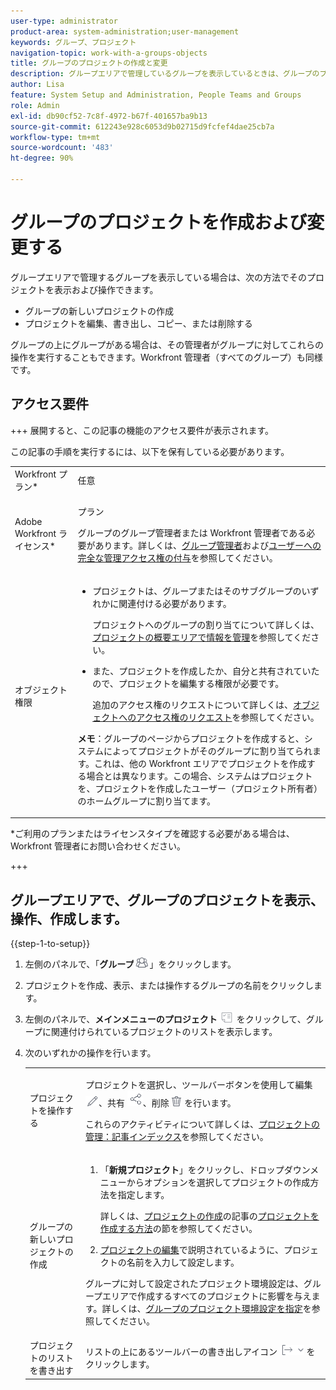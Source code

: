```yaml
---
user-type: administrator
product-area: system-administration;user-management
keywords: グループ、プロジェクト
navigation-topic: work-with-a-groups-objects
title: グループのプロジェクトの作成と変更
description: グループエリアで管理しているグループを表示しているときは、グループのプロジェクトを作成、編集、書き出し、コピー、削除できます。
author: Lisa
feature: System Setup and Administration, People Teams and Groups
role: Admin
exl-id: db90cf52-7c8f-4972-b67f-401657ba9b13
source-git-commit: 612243e928c6053d9b02715d9fcfef4dae25cb7a
workflow-type: tm+mt
source-wordcount: '483'
ht-degree: 90%

---
```


# グループのプロジェクトを作成および変更する

グループエリアで管理するグループを表示している場合は、次の方法でそのプロジェクトを表示および操作できます。

* グループの新しいプロジェクトの作成
* プロジェクトを編集、書き出し、コピー、または削除する

グループの上にグループがある場合は、その管理者がグループに対してこれらの操作を実行することもできます。Workfront 管理者（すべてのグループ）も同様です。

## アクセス要件

+++ 展開すると、この記事の機能のアクセス要件が表示されます。

この記事の手順を実行するには、以下を保有している必要があります。

<table style="table-layout:auto"> 
 <col> 
 <col> 
 <tbody> 
  <tr> 
   <td >Workfront プラン</a>*</td> 
   <td>任意</td> 
  </tr> 
  <tr> 
   <td>Adobe Workfront ライセンス</a>*</td> 
   <td> <p>プラン </p> <p>グループのグループ管理者または Workfront 管理者である必要があります。詳しくは、<a href="../../../administration-and-setup/manage-groups/group-roles/group-administrators.md" class="MCXref xref">グループ管理者</a>および<a href="../../../administration-and-setup/add-users/configure-and-grant-access/grant-a-user-full-administrative-access.md" class="MCXref xref">ユーザーへの完全な管理アクセス権の付与</a>を参照してください。</p> </td> 
  </tr> 
  <tr> 
   <td role="rowheader">オブジェクト権限</td> 
   <td> 
    <ul> 
     <li> <p>プロジェクトは、グループまたはそのサブグループのいずれかに関連付ける必要があります。 </p> <p>プロジェクトへのグループの割り当てについて詳しくは、<a href="../../../manage-work/projects/manage-projects/understand-project-overview-area.md" class="MCXref xref">プロジェクトの概要エリアで情報を管理</a>を参照してください。</p> </li> 
     <li> <p>また、プロジェクトを作成したか、自分と共有されていたので、プロジェクトを編集する権限が必要です。</p> <p>追加のアクセス権のリクエストについて詳しくは、<a href="../../../workfront-basics/grant-and-request-access-to-objects/request-access.md" class="MCXref xref">オブジェクトへのアクセス権のリクエスト</a>を参照してください。</p> </li> 
    </ul> <p><b>メモ</b>：グループのページからプロジェクトを作成すると、システムによってプロジェクトがそのグループに割り当てられます。これは、他の Workfront エリアでプロジェクトを作成する場合とは異なります。この場合、システムはプロジェクトを、プロジェクトを作成したユーザー（プロジェクト所有者）のホームグループに割り当てます。</p> </td> 
  </tr> 
 </tbody> 
</table>

&#42;ご利用のプランまたはライセンスタイプを確認する必要がある場合は、Workfront 管理者にお問い合わせください。

+++

## グループエリアで、グループのプロジェクトを表示、操作、作成します。

{{step-1-to-setup}}

1. 左側のパネルで、「**グループ**![ グループ ](assets/groups-icon.png)」をクリックします。

1. プロジェクトを作成、表示、または操作するグループの名前をクリックします。
1. 左側のパネルで、**メインメニューのプロジェクト**![ プロジェクト ](assets/projects-in-main-menu.png) をクリックして、グループに関連付けられているプロジェクトのリストを表示します。

1. 次のいずれかの操作を行います。

   <table style="table-layout:auto"> 
    <col> 
    <col> 
    <tbody> 
     <tr> 
      <td role="rowheader"> <p>プロジェクトを操作する</p> </td> 
      <td> <p>プロジェクトを選択し、ツールバーボタンを使用して編集 <img src="assets/edit-icon.png">、共有 <img src="assets/share-icon.png">、削除 <img src="assets/delete.png"> を行います。</p> <p>これらのアクティビティについて詳しくは、<a href="../../../manage-work/projects/manage-projects/manage-projects-overview.md" class="MCXref xref">プロジェクトの管理：記事インデックス</a>を参照してください。</p> </td> 
     </tr> 
     <tr> 
      <td role="rowheader"> <p>グループの新しいプロジェクトの作成</p> </td> 
      <td> 
       <ol> 
        <li value="1"> <p>「<strong>新規プロジェクト</strong>」をクリックし、ドロップダウンメニューからオプションを選択してプロジェクトの作成方法を指定します。 </p> <p>詳しくは、<a href="../../../manage-work/projects/create-projects/create-project.md" class="MCXref xref">プロジェクトの作成</a>の記事の<a href="../../../manage-work/projects/create-projects/create-project.md#ways-to-create-projects" class="MCXref xref">プロジェクトを作成する方法</a>の節を参照してください。</p> </li> 
        <li value="2"><a href="../../../manage-work/projects/manage-projects/edit-projects.md" class="MCXref xref">プロジェクトの編集</a>で説明されているように、プロジェクトの名前を入力して設定します。</li> 
       </ol> <p> グループに対して設定されたプロジェクト環境設定は、グループエリアで作成するすべてのプロジェクトに影響を与えます。詳しくは、<a href="../../../administration-and-setup/manage-groups/create-and-manage-groups/configure-project-preferences-group.md" class="MCXref xref">グループのプロジェクト環境設定を指定</a>を参照してください。</p> </td> 
     </tr> 
     <tr> 
      <td role="rowheader">プロジェクトのリストを書き出す</td> 
      <td>リストの上にあるツールバーの書き出しアイコン <img src="assets/export.png"> をクリックします。</td> 
     </tr> 
    </tbody> 
   </table>
